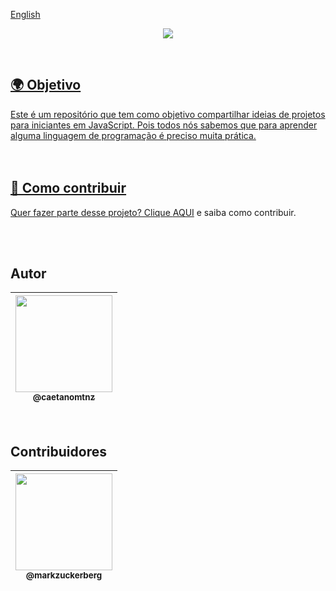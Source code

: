 [English](English)


<a href="#">

<p align="center" alt="começo"> 
  <img src="https://user-images.githubusercontent.com/82781818/121187418-09045480-c836-11eb-868b-5f7921bfb0c0.png">
</p> 
<br>

## 🌍 Objetivo 

Este é um repositório que tem como objetivo compartilhar ideias de projetos para iniciantes em JavaScript. Pois todos nós sabemos que para aprender alguma linguagem de programação é preciso muita prática. <br>
<br>
<br>

## 📝 Como contribuir
 
Quer fazer parte desse projeto? Clique [AQUI](CONTRIBUTING.md) e saiba como contribuir.<br>


<br>

<br>

## Autor

 | [<img src="https://avatars.githubusercontent.com/u/82781818?v=4" width="155"><br><sub>@caetanomtnz</sub>](https://github.com/caetanomtnz) |
| :---: |

<br>
 
## Contribuidores


| [<img src="https://imagens.canaltech.com.br/celebridades/539.400.jpg" width="155"><br><sub>@markzuckerberg</sub>](https://github.com/caetanomtnz) |
| :---: |





 
 

